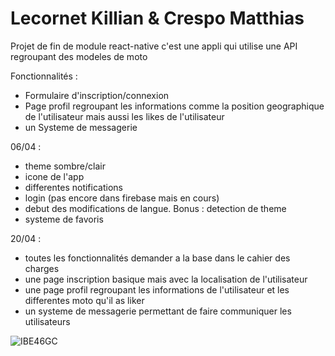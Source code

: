 # Lecornet Killian & Crespo Matthias
Projet de fin de module react-native
c'est une appli qui utilise une API regroupant des modeles de moto 

Fonctionnalités : 
- Formulaire d'inscription/connexion
- Page profil regroupant les informations comme la position geographique de l'utilisateur mais aussi les likes de l'utilisateur 
- un Systeme de messagerie


06/04 : 
- theme sombre/clair
- icone de l'app
- differentes notifications
- login (pas encore dans firebase mais en cours)
- debut des modifications de langue. Bonus : detection de theme
- systeme de favoris

20/04 : 
- toutes les fonctionnalités demander a la base dans le cahier des charges
- une page inscription basique mais avec la localisation de l'utilisateur
- une page profil regroupant les informations de l'utilisateur et les differentes moto qu'il as liker
- un systeme de messagerie permettant de faire communiquer les utilisateurs


![IBE46GC](https://user-images.githubusercontent.com/56248842/233439000-93078d7c-371f-4932-9ef0-ec94f99445e8.gif)

